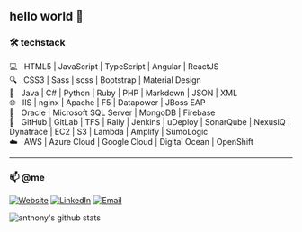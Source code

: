 ## hello world 👋 

### 🛠 techstack

💻 &nbsp; HTML5 | JavaScript | TypeScript | Angular | ReactJS  
🔍 &nbsp; CSS3 | Sass | scss | Bootstrap | Material Design  
🔌 &nbsp; Java | C# | Python | Ruby | PHP | Markdown | JSON | XML  
🌐 &nbsp; IIS | nginx | Apache | F5 | Datapower | JBoss EAP  
💾 &nbsp; Oracle | Microsoft SQL Server | MongoDB | Firebase  
🔧 &nbsp; GitHub | GitLab | TFS | Rally | Jenkins | uDeploy | SonarQube | NexusIQ | Dynatrace | EC2 | S3 | Lambda | Amplify | SumoLogic  
☁️ &nbsp; AWS | Azure Cloud | Google Cloud | Digital Ocean | OpenShift  

---

### 📫 @me

<a href="https://brignano.io/"><img alt="Website" src="https://img.shields.io/badge/Website-brignano.io-blue?style=flat-square&logo=google-chrome"></a>
<a href="https://www.linkedin.com/in/brignano/"><img alt="LinkedIn" src="https://img.shields.io/badge/LinkedIn-brignano-blue?style=flat-square&logo=linkedin"></a>
<a href="mailto:anthonybrignano@gmail.com"><img alt="Email" src="https://img.shields.io/badge/Email-anthonybrignano@gmail.com-blue?style=flat-square&logo=gmail"></a>

![anthony's github stats](https://github-readme-stats.vercel.app/api?username=brignano&count_private=true&hide_title=true)
